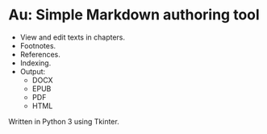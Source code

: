 # Au: Simple Markdown authoring tool

- View and edit texts in chapters.
- Footnotes.
- References.
- Indexing.
- Output:
  - DOCX
  - EPUB
  - PDF
  - HTML

Written in Python 3 using Tkinter.
